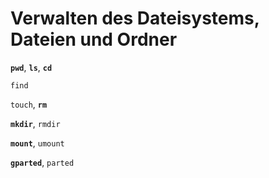 # Verwalten des Dateisystems, Dateien und Ordner

**`pwd`**, **`ls`**, **`cd`**  <!--Wiederholung-->

`find`

`touch`, **`rm`**

**`mkdir`**, `rmdir`

**`mount`**, `umount`

**`gparted`**, `parted`

